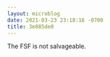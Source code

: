 ```yaml
---
layout: microblog
date: 2021-03-23 23:18:16 -0700
title: 3e085de0
---
```

The FSF is not salvageable.
